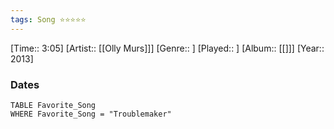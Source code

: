 ```yaml
---
tags: Song ⭐⭐⭐⭐⭐ 
---
```

[Time:: 3:05]
[Artist:: [[Olly Murs]]]
[Genre:: ]
[Played:: ]
[Album:: [[]]]
[Year:: 2013]
### Dates
````dataview
TABLE Favorite_Song
WHERE Favorite_Song = "Troublemaker"
````